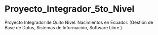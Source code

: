 # Proyecto_Integrador_5to_Nivel
Proyecto Integrador de Quito Nivel. Nacimientos en Ecuador. (Gestión de Base de Datos, Sistemas de Información, Software Libre.).
